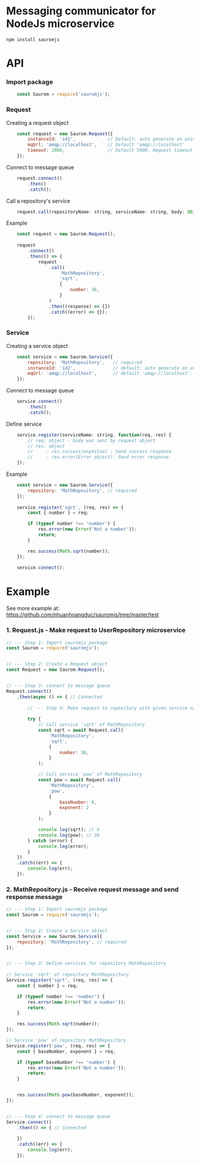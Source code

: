 # Messaging communicator for NodeJs microservice

    npm install sauromjs
    
# API

### Import package
```javascript
    const Saurom = require('sauromjs');
```

### Request

Creating a request object
```javascript
    const request = new Saurom.Request({
        instanceId: 'id1',            // Default: auto generate an uniq id. Each nodejs instance must have an uniq instance id, 
        mqUrl: 'amqp://localhost',    // Default 'amqp://localhost'
        timeout: 2000,                // Default 5000. Request timeout
    });
```

Connect to message queue
```javascript
    request.connect()
        .then()
        .catch();
```

Call a repository's service
```javascript
    request.call(repositoryName: string, serviceName: string, body: Object);
```

Example
```javascript
    const request = new Saurom.Request();
    
    request
        .connect()
        .then(() => {
            request
                .call(
                    'MathRepository',
                    'sqrt',
                    {
                        number: 36,
                    }
                )
                .then((response) => {})
                .catch((error) => {});
        });
```


### Service

Creating a service object
```javascript
    const service = new Saurom.Service({
        repository: 'MathRepository',   // required
        instanceId: 'id2',              // default: auto generate an uniq id
        mqUrl: 'amqp://localhost',      // default 'amqp://localhost'. Queue url, using amqplib package to connect message queue. Please see http://www.squaremobius.net/amqp.node/channel_api.html#connect for detail           
    });
```

Connect to message queue
```javascript
    service.connect()
        .then()
        .catch();
```

Define service
```javascript
    service.register(serviceName: string, function(req, res) {
        // req: object - body was sent by request object
        // res: object
        //     - res.success(anyValue) : Send success response
        //     - res.error(Error object): Send error response
    });
```

Example
```javascript
    const service = new Saurom.Service({
        repository: 'MathRepository', // required
    });
    
    service.register('sqrt', (req, res) => {
        const { number } = req;

        if (typeof number !== 'number') {
            res.error(new Error('Not a number'));
            return;
        }

        res.success(Math.sqrt(number));
    });
            
    service.connect();
```


# Example

See more example at: https://github.com/nhuanhoangduc/sauromjs/tree/master/test

### 1. Request.js - Make request to UserRepository microservice
```javascript
// --- Step 1: Import sauromjs package
const Saurom = require('sauromjs');


// --- Step 2: Create a Request object
const Request = new Saurom.Request();


// --- Step 3: connect to message queue
Request.connect()
    .then(async () => { // Connected
    
        // --- Step 4: Make request to repository with given service name and params
         
        try {
            // Call service 'sqrt' of MathRepository
            const sqrt = await Request.call(
                'MathRepository',
                'sqrt',
                {
                    number: 36,
                }
            );

            // Call service 'pow' of MathRepository
            const pow = await Request.call(
                'MathRepository',
                'pow',
                {
                    baseNumber: 6,
                    exponent: 2
                }
            );

            console.log(sqrt); // 6
            console.log(pow); // 36
        } catch (error) {
            console.log(error);    
        }
    })
    .catch((err) => {
        console.log(err);
    });
```

### 2. MathRepository.js - Receive request message and send response message

```javascript
// --- Step 1: Import sauromjs package
const Saurom = require('sauromjs');


// --- Step 2: Create a Service object
const Service = new Saurom.Service({
    repository: 'MathRepository', // required
});


// --- Step 3: Define services for repository MathRepository
        
// Service 'sqrt' of repository MathRepository
Service.register('sqrt', (req, res) => {
    const { number } = req;

    if (typeof number !== 'number') {
        res.error(new Error('Not a number'));
        return;
    }

    res.success(Math.sqrt(number));
});

// Service 'pow' of repository MathRepository
Service.register('pow', (req, res) => {
    const { baseNumber, exponent } = req;

    if (typeof baseNumber !== 'number') {
        res.error(new Error('Not a number'));
        return;
    }


    res.success(Math.pow(baseNumber, exponent));
});


// --- Step 4: connect to message queue
Service.connect()
    .then(() => { // Connected
        
    })
    .catch((err) => {
        console.log(err);
    });
```
